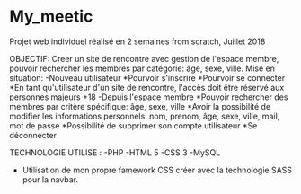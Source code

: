 # My_meetic
Projet web individuel réalisé en 2 semaines from scratch, Juillet 2018

OBJECTIF:
Creer un site de rencontre avec gestion de l'espace membre, pouvoir rechercher les membres par catégorie: âge, sexe, ville.
Mise en situation:
-Nouveau utilisateur
  *Pourvoir s'inscrire
  *Pourvoir se connecter
  *En tant qu'utilisateur d'un site de rencontre, l'accès doit être réservé aux personnes majeurs +18
 -Depuis l'espace membre
  *Pouvoir rechercher des membres par critère spécifique: âge, sexe, ville
  *Avoir la possibilité de modifier les informations personnels: nom, prenom, âge, sexe, ville, mail, mot de passe
  *Possibilité de supprimer son compte utilisateur
  *Se déconnecter 

TECHNOLOGIE UTILISE : 
-PHP
-HTML 5
-CSS 3
-MySQL
- Utilisation de mon propre famework CSS créer avec la technologie SASS pour la navbar. 
